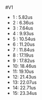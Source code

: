 #V1
* 1 : 5.82us
* 2 : 6.36us
* 3 : 7.64us
* 4 : 9.93us
* 5 : 10.54us
* 6 : 11.20us
* 7 : 11.84us
* 8 : 17.19us
* 9 : 17.82us
* 10: 18.46us
* 11: 19.10us
* 12: 21.43us
* 13: 22.07us
* 14: 22.71us
* 15: 23.34us



